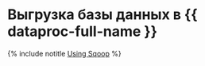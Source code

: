 # Выгрузка базы данных в {{ dataproc-full-name }}

{% include notitle [Using Sqoop](../../_tutorials/dataplatform/sqoop/sqoop-mmy.md) %}
